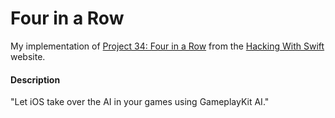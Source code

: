 # Four in a Row
My implementation of [Project 34: Four in a Row](https://www.hackingwithswift.com/read/34/overview) from the [Hacking With Swift](https://www.hackingwithswift.com/) website.

#### Description
"Let iOS take over the AI in your games using GameplayKit AI."
